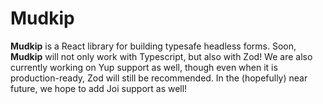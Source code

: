 # Mudkip

**Mudkip** is a React library for building typesafe headless forms. Soon, **Mudkip** will not only work with Typescript, but also with Zod! We are also currently working on Yup support as well, though even when it is production-ready, Zod will still be recommended. In the (hopefully) near future, we hope to add Joi support as well!
